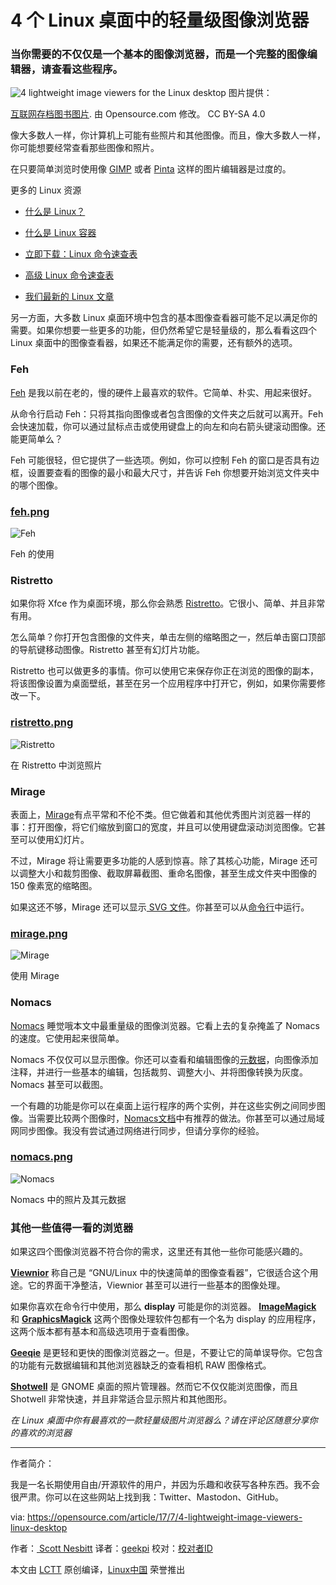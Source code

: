 4 个 Linux 桌面中的轻量级图像浏览器
============================================================

### 当你需要的不仅仅是一个基本的图像浏览器，而是一个完整的图像编辑器，请查看这些程序。


![4 lightweight image viewers for the Linux desktop](https://opensource.com/sites/default/files/styles/image-full-size/public/images/business/lightbulb-idea-think-yearbook-lead.png?itok=56ovNk8n "4 lightweight image viewers for the Linux desktop")
图片提供：

[互联网存档图书图片][17]. 由 Opensource.com 修改。 CC BY-SA 4.0

像大多数人一样，你计算机上可能有些照片和其他图像。而且，像大多数人一样，你可能想要经常查看那些图像和照片。

在只要简单浏览时使用像 [GIMP][18] 或者 [Pinta][19] 这样的图片编辑器是过度的。

更多的 Linux 资源

*   [什么是 Linux？][1]

*   [什么是 Linux 容器][2]

*   [立即下载：Linux 命令速查表][3]

*   [高级 Linux 命令速查表][4]

*   [我们最新的 Linux 文章][5]

另一方面，大多数 Linux 桌面环境中包含的基本图像查看器可能不足以满足你的需要。如果你想要一些更多的功能，但仍然希望它是轻量级的，那么看看这四个 Linux 桌面中的图像查看器，如果还不能满足你的需要，还有额外的选项。

### Feh

[Feh][20] 是我以前在老的，慢的硬件上最喜欢的软件。它简单、朴实、用起来很好。

从命令行启动 Feh：只将其指向图像或者包含图像的文件夹之后就可以离开。Feh 会快速加载，你可以通过鼠标点击或使用键盘上的向左和向右箭头键滚动图像。还能更简单么？

Feh 可能很轻，但它提供了一些选项。例如，你可以控制 Feh 的窗口是否具有边框，设置要查看的图像的最小和最大尺寸，并告诉 Feh 你想要开始浏览文件夹中的哪个图像。

### [feh.png][6]

![Feh](https://opensource.com/sites/default/files/u128651/feh.png "Feh")

Feh 的使用

### Ristretto

如果你将 Xfce 作为桌面环境，那么你会熟悉 [Ristretto][21]。它很小、简单、并且非常有用。

怎么简单？你打开包含图像的文件夹，单击左侧的缩略图之一，然后单击窗口顶部的导航键移动图像。Ristretto 甚至有幻灯片功能。

Ristretto 也可以做更多的事情。你可以使用它来保存你正在浏览的图像的副本，将该图像设置为桌面壁纸，甚至在另一个应用程序中打开它，例如，如果你需要修改一下。

### [ristretto.png][7]

![Ristretto](https://opensource.com/sites/default/files/u128651/ristretto.png "Ristretto")

在 Ristretto 中浏览照片 

### Mirage

表面上，[Mirage][22]有点平常和不伦不类。但它做着和其他优秀图片浏览器一样的事：打开图像，将它们缩放到窗口的宽度，并且可以使用键盘滚动浏览图像。它甚至可以使用幻灯片。

不过，Mirage 将让需要更多功能的人感到惊喜。除了其核心功能，Mirage 还可以调整大小和裁剪图像、截取屏幕截图、重命名图像，甚至生成文件夹中图像的 150 像素宽的缩略图。

如果这还不够，Mirage 还可以显示[ SVG 文件][23]。你甚至可以从[命令行][24]中运行。

### [mirage.png][8]

![Mirage](https://opensource.com/sites/default/files/u128651/mirage.png "Mirage")

使用 Mirage

### Nomacs

[Nomacs][25] 睡觉哦本文中最重量级的图像浏览器。它看上去的复杂掩盖了 Nomacs 的速度。它使用起来很简单。

Nomacs 不仅仅可以显示图像。你还可以查看和编辑图像的[元数据][26]，向图像添加注释，并进行一些基本的编辑，包括裁剪、调整大小、并将图像转换为灰度。Nomacs 甚至可以截图。

一个有趣的功能是你可以在桌面上运行程序的两个实例，并在这些实例之间同步图像。当需要比较两个图像时，[Nomacs文档][27]中有推荐的做法。你甚至可以通过局域网同步图像。我没有尝试通过网络进行同步，但请分享你的经验。

### [nomacs.png][9]

![Nomacs](https://opensource.com/sites/default/files/u128651/nomacs.png "Nomacs")

Nomacs 中的照片及其元数据

### 其他一些值得一看的浏览器

如果这四个图像浏览器不符合你的需求，这里还有其他一些你可能感兴趣的。

**[Viewnior][11]** 称自己是 “GNU/Linux 中的快速简单的图像查看器”，它很适合这个用途。它的界面干净整洁，Viewnior 甚至可以进行一些基本的图像处理。

如果你喜欢在命令行中使用，那么 **display** 可能是你的浏览器。 **[ImageMagick][12]** 和 **[GraphicsMagick][13]** 这两个图像处理软件包都有一个名为 display 的应用程序，这两个版本都有基本和高级选项用于查看图像。

**[Geeqie][14]** 是更轻和更快的图像浏览器之一。但是，不要让它的简单误导你。它包含的功能有元数据编辑和其他浏览器缺乏的查看相机 RAW 图像格式。

**[Shotwell][15]** 是 GNOME 桌面的照片管理器。然而它不仅仅能浏览图像，而且 Shotwell 非常快速，并且非常适合显示照片和其他图形。

_在 Linux 桌面中你有最喜欢的一款轻量级图片浏览器么？请在评论区随意分享你的喜欢的浏览器_

--------------------------------------------------------------------------------

作者简介：

我是一名长期使用自由/开源软件的用户，并因为乐趣和收获写各种东西。我不会很严肃。你可以在这些网站上找到我：Twitter、Mastodon、GitHub。

via: https://opensource.com/article/17/7/4-lightweight-image-viewers-linux-desktop

作者：[  Scott Nesbitt][a]
译者：[geekpi](https://github.com/geekpi)
校对：[校对者ID](https://github.com/校对者ID)

本文由 [LCTT](https://github.com/LCTT/TranslateProject) 原创编译，[Linux中国](https://linux.cn/) 荣誉推出

[a]:https://opensource.com/users/scottnesbitt
[1]:https://opensource.com/resources/what-is-linux?intcmp=70160000000h1jYAAQ&utm_source=intcallout&utm_campaign=linuxcontent
[2]:https://opensource.com/resources/what-are-linux-containers?intcmp=70160000000h1jYAAQ&utm_source=intcallout&utm_campaign=linuxcontent
[3]:https://developers.redhat.com/promotions/linux-cheatsheet/?intcmp=70160000000h1jYAAQ&utm_source=intcallout&utm_campaign=linuxcontent
[4]:https://developers.redhat.com/cheat-sheet/advanced-linux-commands-cheatsheet?intcmp=70160000000h1jYAAQ&utm_source=intcallout&utm_campaign=linuxcontent
[5]:https://opensource.com/tags/linux?intcmp=70160000000h1jYAAQ&utm_source=intcallout&utm_campaign=linuxcontent
[6]:https://opensource.com/file/361216
[7]:https://opensource.com/file/361231
[8]:https://opensource.com/file/361221
[9]:https://opensource.com/file/361226
[10]:https://opensource.com/article/17/7/4-lightweight-image-viewers-linux-desktop?rate=UcKbaJQJAbLScWVu8qm9bqii7JMsIswjfcBHt3aRnEU
[11]:http://siyanpanayotov.com/project/viewnior/
[12]:https://www.imagemagick.org/script/display.php
[13]:http://www.graphicsmagick.org/display.html
[14]:http://geeqie.org/
[15]:https://wiki.gnome.org/Apps/Shotwell
[16]:https://opensource.com/user/14925/feed
[17]:https://www.flickr.com/photos/internetarchivebookimages/14758810172/in/photolist-oubL5m-ocu2ck-odJwF4-oeq1na-odgZbe-odcugD-w7KHtd-owgcWd-oucGPe-oud585-rgBDNf-obLoQH-oePNvs-osVgEq-othPLM-obHcKo-wQR3KN-oumGqG-odnCyR-owgLg3-x2Zeyq-hMMxbq-oeRzu1-oeY49i-odumMM-xH4oJo-odrT31-oduJr8-odX8B3-obKG8S-of1hTN-ovhHWY-ow7Scj-ovfm7B-ouu1Hj-ods7Sg-qwgw5G-oeYz5D-oeXqFZ-orx8d5-hKPN4Q-ouNKch-our8E1-odvGSH-oweGTn-ouJNQQ-ormX8L-od9XZ1-roZJPJ-ot7Wf4
[18]:https://www.gimp.org/
[19]:https://pinta-project.com/pintaproject/pinta/
[20]:https://feh.finalrewind.org/
[21]:https://docs.xfce.org/apps/ristretto/start
[22]:http://mirageiv.sourceforge.net/
[23]:https://en.wikipedia.org/wiki/Scalable_Vector_Graphics
[24]:http://mirageiv.sourceforge.net/docs-advanced.html#cli
[25]:http://nomacs.org/
[26]:https://iptc.org/standards/photo-metadata/photo-metadata/
[27]:http://nomacs.org/synchronization/
[28]:https://opensource.com/users/scottnesbitt
[29]:https://opensource.com/users/scottnesbitt
[30]:https://opensource.com/article/17/7/4-lightweight-image-viewers-linux-desktop#comments
